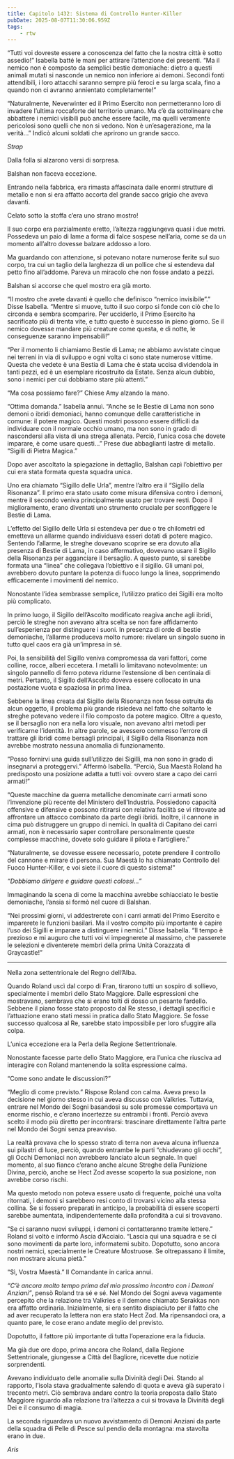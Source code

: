 ```yaml
---
title: Capitolo 1432: Sistema di Controllo Hunter-Killer
pubDate: 2025-08-07T11:30:06.959Z
tags:
    - rtw
---
```



“Tutti voi dovreste essere a conoscenza del fatto che la nostra città è sotto assedio!” Isabella batté le mani per attirare l’attenzione dei presenti. “Ma il nemico non è composto da semplici bestie demoniache: dietro a questi animali mutati si nasconde un nemico non inferiore ai demoni. Secondi fonti attendibili, i loro attacchi saranno sempre più feroci e su larga scala, fino a quando non ci avranno annientato completamente!”


“Naturalmente, Neverwinter ed il Primo Esercito non permetteranno loro di invadere l’ultima roccaforte del territorio umano. Ma c’è da sottolineare che abbattere i nemici visibili può anche essere facile, ma quelli veramente pericolosi sono quelli che non si vedono. Non è un’esagerazione, ma la verità...” Indicò alcuni soldati che aprirono un grande sacco.


<em>Strap</em>


Dalla folla si alzarono versi di sorpresa.


Balshan non faceva eccezione.


Entrando nella fabbrica, era rimasta affascinata dalle enormi strutture di metallo e non si era affatto accorta del grande sacco grigio che aveva davanti.


Celato sotto la stoffa c’era uno strano mostro!


Il suo corpo era parzialmente eretto, l’altezza raggiungeva quasi i due metri. Possedeva un paio di lame a forma di falce sospese nell’aria, come se da un momento all’altro dovesse balzare addosso a loro.


Ma guardando con attenzione, si potevano notare numerose ferite sul suo corpo, tra cui un taglio della larghezza di un pollice che si estendeva dal petto fino all’addome. Pareva un miracolo che non fosse andato a pezzi.


Balshan si accorse che quel mostro era già morto.


“Il mostro che avete davanti è quello che definisco “nemico invisibile”.” Disse Isabella. “Mentre si muove, tutto il suo corpo si fonde con ciò che lo circonda e sembra scomparire. Per ucciderlo, il Primo Esercito ha sacrificato più di trenta vite, e tutto questo è successo in pieno giorno. Se il nemico dovesse mandare più creature come questa, e di notte, le conseguenze saranno impensabili!”


“Per il momento li chiamiamo Bestie di Lama; ne abbiamo avvistate cinque nei terreni in via di sviluppo e ogni volta ci sono state numerose vittime. Questa che vedete è una Bestia di Lama che è stata uccisa dividendola in tanti pezzi, ed è un esemplare ricostruito da Estate. Senza alcun dubbio, sono i nemici per cui dobbiamo stare più attenti.”


“Ma cosa possiamo fare?” Chiese Amy alzando la mano.


“Ottima domanda.” Isabella annuì. “Anche se le Bestie di Lama non sono demoni o ibridi demoniaci, hanno comunque delle caratteristiche in comune: il potere magico. Questi mostri possono essere difficili da individuare con il normale occhio umano, ma non sono in grado di nascondersi alla vista di una strega allenata. Perciò, l’unica cosa che dovete imparare, è come usare questi...” Prese due abbaglianti lastre di metallo. “Sigilli di Pietra Magica.”


Dopo aver ascoltato la spiegazione in dettaglio, Balshan capì l’obiettivo per cui era stata formata questa squadra unica.


Uno era chiamato “Sigillo delle Urla”, mentre l’altro era il “Sigillo della Risonanza”. Il primo era stato usato come misura difensiva contro i demoni, mentre il secondo veniva principalmente usato per trovare resti. Dopo il miglioramento, erano diventati uno strumento cruciale per sconfiggere le Bestie di Lama.


L’effetto del Sigillo delle Urla si estendeva per due o tre chilometri ed emetteva un allarme quando individuava esseri dotati di potere magico. Sentendo l’allarme, le streghe dovevano scoprire se era dovuto alla presenza di Bestie di Lama, in caso affermativo, dovevano usare il Sigillo della Risonanza per agganciare il bersaglio. A questo punto, si sarebbe formata una “linea” che collegava l’obiettivo e il sigillo. Gli umani poi, avrebbero dovuto puntare la potenza di fuoco lungo la linea, sopprimendo efficacemente i movimenti del nemico.


Nonostante l’idea sembrasse semplice, l’utilizzo pratico dei Sigilli era molto più complicato.


In primo luogo, il Sigillo dell’Ascolto modificato reagiva anche agli ibridi, perciò le streghe non avevano altra scelta se non fare affidamento sull’esperienza per distinguere i suoni. In presenza di orde di bestie demoniache, l’allarme produceva molto rumore: rivelare un singolo suono in tutto quel caos era già un’impresa in sé.


Poi, la sensibilità del Sigillo veniva compromessa da vari fattori, come colline, rocce, alberi eccetera. I metalli lo limitavano notevolmente: un singolo pannello di ferro poteva ridurne l’estensione di ben centinaia di metri. Pertanto, il Sigillo dell’Ascolto doveva essere collocato in una postazione vuota e spaziosa in prima linea.


Sebbene la linea creata dal Sigillo della Risonanza non fosse ostruita da alcun oggetto, il problema più grande risiedeva nel fatto che soltanto le streghe potevano vedere il filo composto da potere magico. Oltre a questo, se il bersaglio non era nella loro visuale, non avevano altri metodi per verificarne l’identità. In altre parole, se avessero commesso l’errore di trattare gli ibridi come bersagli principali, il Sigillo della Risonanza non avrebbe mostrato nessuna anomalia di funzionamento.


“Posso fornirvi una guida sull’utilizzo dei Sigilli, ma non sono in grado di insegnarvi a proteggervi.” Affermò Isabella. “Perciò, Sua Maestà Roland ha predisposto una posizione adatta a tutti voi: ovvero stare a capo dei carri armati!”


“Queste macchine da guerra metalliche denominate carri armati sono l’invenzione più recente del Ministero dell’Industria. Possiedono capacità offensive e difensive e possono ritirarsi con relativa facilità se vi ritrovate ad affrontare un attacco combinato da parte degli ibridi. Inoltre, il cannone in cima può distruggere un gruppo di nemici. In qualità di Capitano dei carri armati, non è necessario saper controllare personalmente queste complesse macchine, dovete solo guidare il pilota e l’artigliere.”


“Naturalmente, se dovesse essere necessario, potete prendere il controllo del cannone e mirare di persona. Sua Maestà lo ha chiamato Controllo del Fuoco Hunter-Killer, e voi siete il cuore di questo sistema!”


<em>“Dobbiamo dirigere e guidare questi colossi...”</em>


Immaginando la scena di come la macchina avrebbe schiacciato le bestie demoniache, l’ansia si formò nel cuore di Balshan.


“Nei prossimi giorni, vi addestrerete con i carri armati del Primo Esercito e imparerete le funzioni basilari. Ma il vostro compito più importante è capire l’uso dei Sigilli e imparare a distinguere i nemici.” Disse Isabella. “Il tempo è prezioso e mi auguro che tutti voi vi impegnerete al massimo, che passerete le selezioni e diventerete membri della prima Unità Corazzata di Graycastle!”


***






Nella zona settentrionale del Regno dell’Alba.


Quando Roland uscì dal corpo di Fran, tirarono tutti un sospiro di sollievo, specialmente i membri dello Stato Maggiore. Dalle espressioni che mostravano, sembrava che si erano tolti di dosso un pesante fardello. Sebbene il piano fosse stato proposto dal Re stesso, i dettagli specifici e l’attuazione erano stati messi in pratica dallo Stato Maggiore. Se fosse successo qualcosa al Re, sarebbe stato impossibile per loro sfuggire alla colpa.


L’unica eccezione era la Perla della Regione Settentrionale.


Nonostante facesse parte dello Stato Maggiore, era l’unica che riusciva ad interagire con Roland mantenendo la solita espressione calma.


“Come sono andate le discussioni?”


“Meglio di come previsto.” Rispose Roland con calma. Aveva preso la decisione nel giorno stesso in cui aveva discusso con Valkries. Tuttavia, entrare nel Mondo dei Sogni basandosi su sole promesse comportava un enorme rischio, e c’erano incertezze su entrambi i fronti. Perciò aveva scelto il modo più diretto per incontrarsi: trascinare direttamente l’altra parte nel Mondo dei Sogni senza preavviso.


La realtà provava che lo spesso strato di terra non aveva alcuna influenza sui pilastri di luce, perciò, quando entrambe le parti “chiudevano gli occhi”, gli Occhi Demoniaci non avrebbero lanciato alcun segnale. In quel momento, al suo fianco c’erano anche alcune Streghe della Punizione Divina, perciò, anche se Hect Zod avesse scoperto la sua posizione, non avrebbe corso rischi.


Ma questo metodo non poteva essere usato di frequente, poiché una volta ritornati, i demoni si sarebbero resi conto di trovarsi vicino alla stessa collina. Se si fossero preparati in anticipo, la probabilità di essere scoperti sarebbe aumentata, indipendentemente dalla profondità a cui si trovavano.


“Se ci saranno nuovi sviluppi, i demoni ci contatteranno tramite lettere.” Roland si voltò e informò Ascia d’Acciaio. “Lascia qui una squadra e se ci sono movimenti da parte loro, informatemi subito. Dopotutto, sono ancora nostri nemici, specialmente le Creature Mostruose. Se oltrepassano il limite, non mostrare alcuna pietà.”


“Sì, Vostra Maestà.” Il Comandante in carica annuì.


<em>“C’è ancora molto tempo prima del mio prossimo incontro con i Demoni Anziani”</em>, pensò Roland tra sé e sé. Nel Mondo dei Sogni aveva vagamente percepito che la relazione tra Valkries e il demone chiamato Serakkas non era affatto ordinaria. Inizialmente, si era sentito dispiaciuto per il fatto che ad aver recuperato la lettera non era stato Hect Zod. Ma ripensandoci ora, a quanto pare, le cose erano andate meglio del previsto.


Dopotutto, il fattore più importante di tutta l’operazione era la fiducia.


Ma già due ore dopo, prima ancora che Roland, dalla Regione Settentrionale, giungesse a Città del Bagliore, ricevette due notizie sorprendenti.


Avevano individuato delle anomalie sulla Divinità degli Dei. Stando al rapporto, l’isola stava gradualmente salendo di quota e aveva già superato i trecento metri. Ciò sembrava andare contro la teoria proposta dallo Stato Maggiore riguardo alla relazione tra l’altezza a cui si trovava la Divinità degli Dei e il consumo di magia.


La seconda riguardava un nuovo avvistamento di Demoni Anziani da parte della squadra di Pelle di Pesce sul pendio della montagna: ma stavolta erano in due.






<em>Aris</em>




























                                


                                



